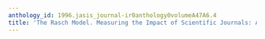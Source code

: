 ```yaml
---
anthology_id: 1996.jasis_journal-ir0anthology0volumeA47A6.4
title: 'The Rasch Model. Measuring the Impact of Scientific Journals: Analytical Chemistry'
---
```

